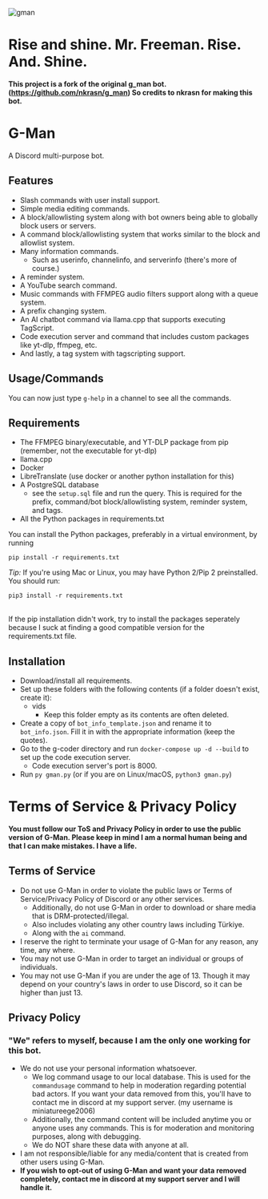 ![gman](https://github.com/user-attachments/assets/f0f40d23-6de0-4ab3-b185-be5c4d32c812)
# Rise and shine. Mr. Freeman. Rise. And. Shine.
**This project is a fork of the original g_man bot. (https://github.com/nkrasn/g_man) So credits to nkrasn for making this bot.**

# G-Man
A Discord multi-purpose bot.

## Features
* Slash commands with user install support.
* Simple media editing commands.
* A block/allowlisting system along with bot owners being able to globally block users or servers.
* A command block/allowlisting system that works similar to the block and allowlist system.
* Many information commands.
  * Such as userinfo, channelinfo, and serverinfo (there's more of course.)
* A reminder system.
* A YouTube search command.
* Music commands with FFMPEG audio filters support along with a queue system.
* A prefix changing system.
* An AI chatbot command via llama.cpp that supports executing TagScript.
* Code execution server and command that includes custom packages like yt-dlp, ffmpeg, etc.
* And lastly, a tag system with tagscripting support.

## Usage/Commands
You can now just type `g-help` in a channel to see all the commands.

## Requirements
* The FFMPEG binary/executable, and YT-DLP package from pip (remember, not the executable for yt-dlp)
* llama.cpp
* Docker
* LibreTranslate (use docker or another python installation for this)
* A PostgreSQL database
  * see the `setup.sql` file and run the query. This is required for the prefix, command/bot block/allowlisting system, reminder system, and tags.
* All the Python packages in requirements.txt

You can install the Python packages, preferably in a virtual environment, by running
```
pip install -r requirements.txt
```

*Tip:* If you're using Mac or Linux, you may have Python 2/Pip 2 preinstalled. You should run:
```
pip3 install -r requirements.txt
```
<br> If the pip installation didn't work, try to install the packages seperately because I suck at finding a good compatible version for the requirements.txt file.
## Installation
* Download/install all requirements.
* Set up these folders with the following contents (if a folder doesn't exist, create it):
  * vids
    * Keep this folder empty as its contents are often deleted.
* Create a copy of `bot_info_template.json` and rename it to `bot_info.json`. Fill it in with the appropriate information (keep the quotes).
* Go to the g-coder directory and run `docker-compose up -d --build` to set up the code execution server.
  * Code execution server's port is 8000.
* Run `py gman.py` (or if you are on Linux/macOS, `python3 gman.py`)
# Terms of Service & Privacy Policy
**You must follow our ToS and Privacy Policy in order to use the public version of G-Man. Please keep in mind I am a normal human being and that I can make mistakes. I have a life.**
## Terms of Service
* Do not use G-Man in order to violate the public laws or Terms of Service/Privacy Policy of Discord or any other services.
  * Additionally, do not use G-Man in order to download or share media that is DRM-protected/illegal.
  * Also includes violating any other country laws including Türkiye.
  * Along with the `ai` command.
* I reserve the right to terminate your usage of G-Man for any reason, any time, any where.
* You may not use G-Man in order to target an individual or groups of individuals.
* You may not use G-Man if you are under the age of 13. Though it may depend on your country's laws in order to use Discord, so it can be higher than just 13.
## Privacy Policy
### "We" refers to myself, because I am the only one working for this bot.
* We do not use your personal information whatsoever.
  * We log command usage to our local database. This is used for the `commandusage` command to help in moderation regarding potential bad actors. If you want your data removed from this, you'll have to contact me in discord at my support server. (my username is miniatureege2006)
  * Additionally, the command content will be included anytime you or anyone uses any commands. This is for moderation and monitoring purposes, along with debugging.
  * We do NOT share these data with anyone at all.
* I am not responsible/liable for any media/content that is created from other users using G-Man.
* **If you wish to opt-out of using G-Man and want your data removed completely, contact me in discord at my support server and I will handle it.**